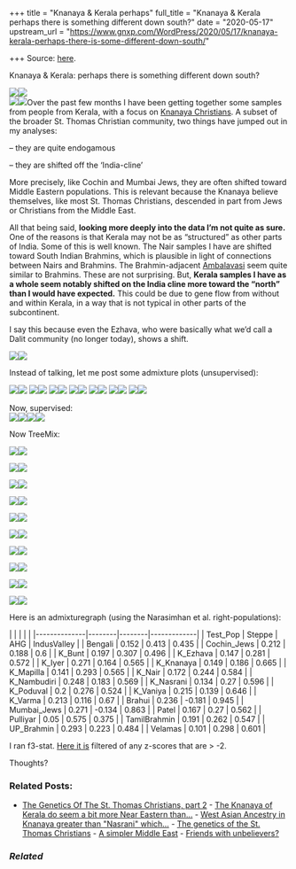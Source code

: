 +++
title = "Knanaya & Kerala perhaps"
full_title = "Knanaya & Kerala perhaps there is something different down south?"
date = "2020-05-17"
upstream_url = "https://www.gnxp.com/WordPress/2020/05/17/knanaya-kerala-perhaps-there-is-some-different-down-south/"

+++
Source: [here](https://www.gnxp.com/WordPress/2020/05/17/knanaya-kerala-perhaps-there-is-some-different-down-south/).

Knanaya & Kerala: perhaps there is something different down south?

[![](https://i0.wp.com/www.gnxp.com/WordPress/wp-content/uploads/2020/05/Kerala_PC_12.png?resize=640%2C386&ssl=1)![](https://i0.wp.com/www.gnxp.com/WordPress/wp-content/uploads/2020/05/Kerala_PC_12.png?resize=640%2C386&ssl=1)](https://i0.wp.com/www.gnxp.com/WordPress/wp-content/uploads/2020/05/Kerala_PC_12.png?ssl=1)  
[![](https://i0.wp.com/www.gnxp.com/WordPress/wp-content/uploads/2020/05/Kerala_PC_13.png?resize=300%2C181&ssl=1)![](https://i0.wp.com/www.gnxp.com/WordPress/wp-content/uploads/2020/05/Kerala_PC_13.png?resize=300%2C181&ssl=1)](https://i0.wp.com/www.gnxp.com/WordPress/wp-content/uploads/2020/05/Kerala_PC_13.png?ssl=1)Over the past few months I have been getting together some samples from people from Kerala, with a focus on [Knanaya Christians](https://en.wikipedia.org/wiki/Knanaya). A subset of the broader St. Thomas Christian community, two things have jumped out in my analyses:

– they are quite endogamous

– they are shifted off the ‘India-cline’

More precisely, like Cochin and Mumbai Jews, they are often shifted toward Middle Eastern populations. This is relevant because the Knanaya believe themselves, like most St. Thomas Christians, descended in part from Jews or Christians from the Middle East.

All that being said, **looking more deeply into the data I’m not quite as sure.** One of the reasons is that Kerala may not be as “structured” as other parts of India. Some of this is well known. The Nair samples I have are shifted toward South Indian Brahmins, which is plausible in light of connections between Nairs and Brahmins. The Brahmin-adjacent [Ambalavasi](https://en.wikipedia.org/wiki/Ambalavasi) seem quite similar to Brahmins. These are not surprising. But, **Kerala samples I have as a whole seem notably shifted on the India cline more toward the “north” than I would have expected.** This could be due to gene flow from without and within Kerala, in a way that is not typical in other parts of the subcontinent.

I say this because even the Ezhava, who were basically what we’d call a Dalit community (no longer today), shows a shift.

[![](https://i0.wp.com/www.gnxp.com/WordPress/wp-content/uploads/2020/05/Rplot15.jpg?resize=640%2C619&ssl=1)![](https://i0.wp.com/www.gnxp.com/WordPress/wp-content/uploads/2020/05/Rplot15.jpg?resize=640%2C619&ssl=1)](https://i0.wp.com/www.gnxp.com/WordPress/wp-content/uploads/2020/05/Rplot15.jpg?ssl=1)

Instead of talking, let me post some admixture plots (unsupervised):

[![](https://i0.wp.com/www.gnxp.com/WordPress/wp-content/uploads/2020/05/kerala_admix_2.png?resize=300%2C152&ssl=1)![](https://i0.wp.com/www.gnxp.com/WordPress/wp-content/uploads/2020/05/kerala_admix_2.png?resize=300%2C152&ssl=1)](https://i0.wp.com/www.gnxp.com/WordPress/wp-content/uploads/2020/05/kerala_admix_2.png?ssl=1) [![](https://i0.wp.com/www.gnxp.com/WordPress/wp-content/uploads/2020/05/kerala_admix_3.png.png?resize=300%2C151&ssl=1)![](https://i0.wp.com/www.gnxp.com/WordPress/wp-content/uploads/2020/05/kerala_admix_3.png.png?resize=300%2C151&ssl=1)](https://i0.wp.com/www.gnxp.com/WordPress/wp-content/uploads/2020/05/kerala_admix_3.png.png?ssl=1) [![](https://i0.wp.com/www.gnxp.com/WordPress/wp-content/uploads/2020/05/kerala_admix_4.png?resize=300%2C156&ssl=1)![](https://i0.wp.com/www.gnxp.com/WordPress/wp-content/uploads/2020/05/kerala_admix_4.png?resize=300%2C156&ssl=1)](https://i0.wp.com/www.gnxp.com/WordPress/wp-content/uploads/2020/05/kerala_admix_4.png?ssl=1) [![](https://i0.wp.com/www.gnxp.com/WordPress/wp-content/uploads/2020/05/kerala_admix_5.png?resize=300%2C160&ssl=1)![](https://i0.wp.com/www.gnxp.com/WordPress/wp-content/uploads/2020/05/kerala_admix_5.png?resize=300%2C160&ssl=1)](https://i0.wp.com/www.gnxp.com/WordPress/wp-content/uploads/2020/05/kerala_admix_5.png?ssl=1) [![](https://i0.wp.com/www.gnxp.com/WordPress/wp-content/uploads/2020/05/kerala_admix_6.png?resize=300%2C161&ssl=1)![](https://i0.wp.com/www.gnxp.com/WordPress/wp-content/uploads/2020/05/kerala_admix_6.png?resize=300%2C161&ssl=1)](https://i0.wp.com/www.gnxp.com/WordPress/wp-content/uploads/2020/05/kerala_admix_6.png?ssl=1) [![](https://i0.wp.com/www.gnxp.com/WordPress/wp-content/uploads/2020/05/kerala_admix_7.png?resize=300%2C161&ssl=1)![](https://i0.wp.com/www.gnxp.com/WordPress/wp-content/uploads/2020/05/kerala_admix_7.png?resize=300%2C161&ssl=1)](https://i0.wp.com/www.gnxp.com/WordPress/wp-content/uploads/2020/05/kerala_admix_7.png?ssl=1) [![](https://i0.wp.com/www.gnxp.com/WordPress/wp-content/uploads/2020/05/kerala_admix_8.png?resize=300%2C158&ssl=1)![](https://i0.wp.com/www.gnxp.com/WordPress/wp-content/uploads/2020/05/kerala_admix_8.png?resize=300%2C158&ssl=1)](https://i0.wp.com/www.gnxp.com/WordPress/wp-content/uploads/2020/05/kerala_admix_8.png?ssl=1)

Now, supervised:  
[![](https://i0.wp.com/www.gnxp.com/WordPress/wp-content/uploads/2020/05/kerala_admix_sup_5.png?resize=300%2C158&ssl=1)![](https://i0.wp.com/www.gnxp.com/WordPress/wp-content/uploads/2020/05/kerala_admix_sup_5.png?resize=300%2C158&ssl=1)](https://i0.wp.com/www.gnxp.com/WordPress/wp-content/uploads/2020/05/kerala_admix_sup_5.png?ssl=1)[![](https://i0.wp.com/www.gnxp.com/WordPress/wp-content/uploads/2020/05/kerala_admix_sup_5_zoom.png?resize=300%2C158&ssl=1)![](https://i0.wp.com/www.gnxp.com/WordPress/wp-content/uploads/2020/05/kerala_admix_sup_5_zoom.png?resize=300%2C158&ssl=1)](https://i0.wp.com/www.gnxp.com/WordPress/wp-content/uploads/2020/05/kerala_admix_sup_5_zoom.png?ssl=1)

Now TreeMix:

[![](https://i0.wp.com/www.gnxp.com/WordPress/wp-content/uploads/2020/05/TreeMixTest.10.Tree_.jpg?resize=300%2C200&ssl=1)![](https://i0.wp.com/www.gnxp.com/WordPress/wp-content/uploads/2020/05/TreeMixTest.10.Tree_.jpg?resize=300%2C200&ssl=1)](https://i0.wp.com/www.gnxp.com/WordPress/wp-content/uploads/2020/05/TreeMixTest.10.Tree_.jpg?ssl=1)

[![](https://i0.wp.com/www.gnxp.com/WordPress/wp-content/uploads/2020/05/TreeMixTest.9.Tree_.jpg?resize=300%2C200&ssl=1)![](https://i0.wp.com/www.gnxp.com/WordPress/wp-content/uploads/2020/05/TreeMixTest.9.Tree_.jpg?resize=300%2C200&ssl=1)](https://i0.wp.com/www.gnxp.com/WordPress/wp-content/uploads/2020/05/TreeMixTest.9.Tree_.jpg?ssl=1)

[![](https://i0.wp.com/www.gnxp.com/WordPress/wp-content/uploads/2020/05/TreeMixTest.8.Tree_.jpg?resize=300%2C200&ssl=1)![](https://i0.wp.com/www.gnxp.com/WordPress/wp-content/uploads/2020/05/TreeMixTest.8.Tree_.jpg?resize=300%2C200&ssl=1)](https://i0.wp.com/www.gnxp.com/WordPress/wp-content/uploads/2020/05/TreeMixTest.8.Tree_.jpg?ssl=1)

[![](https://i0.wp.com/www.gnxp.com/WordPress/wp-content/uploads/2020/05/TreeMixTest.7.Tree_.jpg?resize=300%2C200&ssl=1)![](https://i0.wp.com/www.gnxp.com/WordPress/wp-content/uploads/2020/05/TreeMixTest.7.Tree_.jpg?resize=300%2C200&ssl=1)](https://i0.wp.com/www.gnxp.com/WordPress/wp-content/uploads/2020/05/TreeMixTest.7.Tree_.jpg?ssl=1)

[![](https://i0.wp.com/www.gnxp.com/WordPress/wp-content/uploads/2020/05/TreeMixTest.6.Tree_.jpg?resize=300%2C200&ssl=1)![](https://i0.wp.com/www.gnxp.com/WordPress/wp-content/uploads/2020/05/TreeMixTest.6.Tree_.jpg?resize=300%2C200&ssl=1)](https://i0.wp.com/www.gnxp.com/WordPress/wp-content/uploads/2020/05/TreeMixTest.6.Tree_.jpg?ssl=1)

[![](https://i0.wp.com/www.gnxp.com/WordPress/wp-content/uploads/2020/05/TreeMixTest.5.Tree_.jpg?resize=300%2C200&ssl=1)![](https://i0.wp.com/www.gnxp.com/WordPress/wp-content/uploads/2020/05/TreeMixTest.5.Tree_.jpg?resize=300%2C200&ssl=1)](https://i0.wp.com/www.gnxp.com/WordPress/wp-content/uploads/2020/05/TreeMixTest.5.Tree_.jpg?ssl=1)

[![](https://i0.wp.com/www.gnxp.com/WordPress/wp-content/uploads/2020/05/TreeMixTest.4.Tree_.jpg?resize=300%2C200&ssl=1)![](https://i0.wp.com/www.gnxp.com/WordPress/wp-content/uploads/2020/05/TreeMixTest.4.Tree_.jpg?resize=300%2C200&ssl=1)](https://i0.wp.com/www.gnxp.com/WordPress/wp-content/uploads/2020/05/TreeMixTest.4.Tree_.jpg?ssl=1)

[![](https://i0.wp.com/www.gnxp.com/WordPress/wp-content/uploads/2020/05/TreeMixTest.3.Tree_.jpg?resize=300%2C200&ssl=1)![](https://i0.wp.com/www.gnxp.com/WordPress/wp-content/uploads/2020/05/TreeMixTest.3.Tree_.jpg?resize=300%2C200&ssl=1)](https://i0.wp.com/www.gnxp.com/WordPress/wp-content/uploads/2020/05/TreeMixTest.3.Tree_.jpg?ssl=1)

[![](https://i0.wp.com/www.gnxp.com/WordPress/wp-content/uploads/2020/05/TreeMixTest.2.Tree_.jpg?resize=300%2C200&ssl=1)![](https://i0.wp.com/www.gnxp.com/WordPress/wp-content/uploads/2020/05/TreeMixTest.2.Tree_.jpg?resize=300%2C200&ssl=1)](https://i0.wp.com/www.gnxp.com/WordPress/wp-content/uploads/2020/05/TreeMixTest.2.Tree_.jpg?ssl=1)

[![](https://i0.wp.com/www.gnxp.com/WordPress/wp-content/uploads/2020/05/TreeMixTest.1.Tree_.jpg?resize=300%2C200&ssl=1)![](https://i0.wp.com/www.gnxp.com/WordPress/wp-content/uploads/2020/05/TreeMixTest.1.Tree_.jpg?resize=300%2C200&ssl=1)](https://i0.wp.com/www.gnxp.com/WordPress/wp-content/uploads/2020/05/TreeMixTest.1.Tree_.jpg?ssl=1)

Here is an admixturegraph (using the Narasimhan et al. right-populations):

|              |        |        |             | |--------------|--------|--------|-------------| | Test_Pop     | Steppe | AHG    | IndusValley | | Bengali      | 0.152  | 0.413  | 0.435       | | Cochin_Jews  | 0.212  | 0.188  | 0.6         | | K_Bunt       | 0.197  | 0.307  | 0.496       | | K_Ezhava     | 0.147  | 0.281  | 0.572       | | K_Iyer       | 0.271  | 0.164  | 0.565       | | K_Knanaya    | 0.149  | 0.186  | 0.665       | | K_Mapilla    | 0.141  | 0.293  | 0.565       | | K_Nair       | 0.172  | 0.244  | 0.584       | | K_Nambudiri  | 0.248  | 0.183  | 0.569       | | K_Nasrani    | 0.134  | 0.27   | 0.596       | | K_Poduval    | 0.2    | 0.276  | 0.524       | | K_Vaniya     | 0.215  | 0.139  | 0.646       | | K_Varma      | 0.213  | 0.116  | 0.67        | | Brahui       | 0.236  | -0.181 | 0.945       | | Mumbai_Jews  | 0.271  | -0.134 | 0.863       | | Patel        | 0.167  | 0.27   | 0.562       | | Pulliyar     | 0.05   | 0.575  | 0.375       | | TamilBrahmin | 0.191  | 0.262  | 0.547       | | UP_Brahmin   | 0.293  | 0.223  | 0.484       | | Velamas      | 0.101  | 0.298  | 0.601       |

I ran f3-stat. [Here it is](https://www.dropbox.com/s/h2xagkh7lliqrow/f3.knan.csv?dl=0) filtered of any z-scores that are \> -2.

Thoughts?

### Related Posts:

- [The Genetics Of The St. Thomas Christians, part
  2](https://www.gnxp.com/WordPress/2019/04/24/the-genetics-of-the-st-thomas-christians-part-2/) - [The Knanaya of Kerala do seem a bit more Near Eastern
  than…](https://www.gnxp.com/WordPress/2020/02/06/the-knanaya-of-kerala-do-seem-a-bit-more-near-eastern-than-other-st-thomas-christians/) - [West Asian Ancestry in Knanaya greater than "Nasrani"
  which…](https://www.gnxp.com/WordPress/2020/05/11/west-asian-ancestry-in-knanaya-greater-than-nasrani-which-is-greater-than-mappila/) - [The genetics of the St. Thomas
  Christians](https://www.gnxp.com/WordPress/2018/01/14/the-genetics-of-the-st-thomas-christians/) - [A simpler Middle
  East](https://www.gnxp.com/WordPress/2007/05/12/a-simpler-middle-east/) - [Friends with
  unbelievers?](https://www.gnxp.com/WordPress/2006/11/24/friends-with-unbelievers/)

### *Related*

[](https://www.addtoany.com/add_to/facebook?linkurl=https%3A%2F%2Fwww.gnxp.com%2FWordPress%2F2020%2F05%2F17%2Fknanaya-kerala-perhaps-there-is-some-different-down-south%2F&linkname=Knanaya%20%26%20Kerala%3A%20perhaps%20there%20is%20something%20different%20down%20south%3F "Facebook")[](https://www.addtoany.com/add_to/twitter?linkurl=https%3A%2F%2Fwww.gnxp.com%2FWordPress%2F2020%2F05%2F17%2Fknanaya-kerala-perhaps-there-is-some-different-down-south%2F&linkname=Knanaya%20%26%20Kerala%3A%20perhaps%20there%20is%20something%20different%20down%20south%3F "Twitter")[](https://www.addtoany.com/add_to/email?linkurl=https%3A%2F%2Fwww.gnxp.com%2FWordPress%2F2020%2F05%2F17%2Fknanaya-kerala-perhaps-there-is-some-different-down-south%2F&linkname=Knanaya%20%26%20Kerala%3A%20perhaps%20there%20is%20something%20different%20down%20south%3F "Email")[](https://www.addtoany.com/share)
